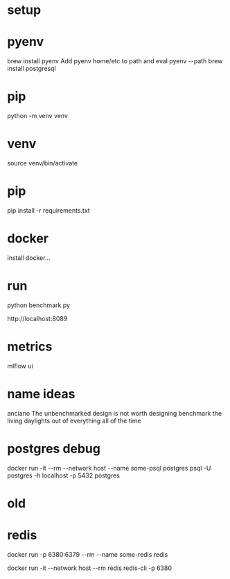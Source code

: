 # setup

# pyenv
brew install pyenv
Add pyenv home/etc to path and eval pyenv --path
brew install postgresql

# pip
python -m venv venv

# venv
source venv/bin/activate

# pip
pip install -r requirements.txt

# docker

install docker...

# run
python benchmark.py

http://localhost:8089

# metrics

mlflow ui

# name ideas

anciano
The unbenchmarked design is not worth designing
benchmark the living daylights out of everything all of the time

# postgres debug
docker run -it --rm --network host --name some-psql postgres psql -U postgres -h localhost -p 5432 postgres

# old

# redis
docker run -p 6380:6379 --rm --name some-redis redis

docker run -it --network host --rm redis redis-cli -p 6380

